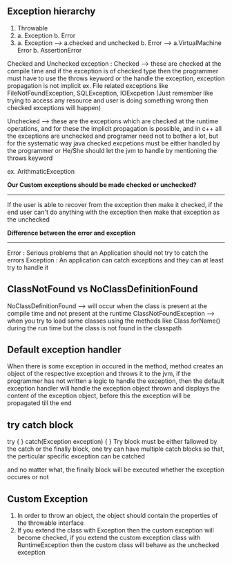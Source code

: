 Exception hierarchy
----------------------
1. Throwable 
2. a. Exception b. Error
3. a. Exception --> a.checked and unchecked b. Error --> a.VirtualMachine Error b. AssertionError

 Checked and Unchecked exception : 
 Checked --> these are checked at the compile time and if the exception is of checked type then the programmer must have to use the throws keyword or the handle the exception, exception propagation is not implicit
 ex. File related exceptions like FileNotFoundException, SQLException, IOExcpetion (Just remember like trying to access any resource and user is doing something wrong then checked exceptions will happen)
 
 Unchecked --> these are the exceptions which are checked at the runtime operations, and for these the implicit propagation is possible,
 and in c++ all the exceptions are unchecked and programer need not to bother a lot, but for the systematic way java checked excpetions must be either handled by the programmer or He/She should let the jvm to handle by mentioning the throws keyword
 
 ex. ArithmaticException
 
 **Our Custom exceptions should be made checked or unchecked?**<br>
 <hr>
 If the user is able to recover from the exception then make it checked, if the end user can't do anything with the exception then make that exception as the unchecked
 
**Difference between the error and exception** <br> <hr>
Error : Serious problems that an Application should not try to catch the errors
Exception : An application can catch exceptions and they can at least try to handle it 

ClassNotFound vs NoClassDefinitionFound
-------------------------------------------
NoClassDefinitionFound --> will occur when the class is present at the compile time and not present at the runtime 
ClassNotFoundException --> when you try to load some classes using the methods like Class.forName() during the run time but the class is not found in the classpath 

Default exception handler 
-------------------------------
When there is some exception in occured in the method, method creates an object of the respective exception and throws it to the jvm, if the programmer has not written a logic to handle the exception, then the default exception handler will handle the exception object thrown and displays the content of the exception object, before this the exception will be propagated till the end 

try catch block 
---------------------
try {
}
catch(Exception exception) {
}
Try block must be either fallowed by the catch or the finally block, one try can have multiple catch blocks so that, the perticular 
specific exception can be catched 

and no matter what, the finally block will be executed whether the exception occures or not 

Custom Exception
-------------------
1. In order to throw an object, the object should contain the properties of the throwable interface
2. If you extend the class with Exception then the custom exception will become checked, if you extend the custom exception class with RuntimeException then the custom class will behave as the unchecked exception


